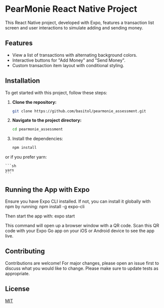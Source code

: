 # PearMonie React Native Project

This React Native project, developed with Expo, features a transaction list screen and user interactions to simulate adding and sending money.

## Features

- View a list of transactions with alternating background colors.
- Interactive buttons for "Add Money" and "Send Money".
- Custom transaction item layout with conditional styling.

## Installation

To get started with this project, follow these steps:

1. **Clone the repository:**

   ```sh
   git clone https://github.com/basitol/pearmonie_assessment.git

   ```

2. **Navigate to the project directory:**

   ```sh
   cd pearmonie_assessment

   ```

3. Install the dependencies:

   ```sh
   npm install

   ```

or if you prefer yarn:

    ```sh
    yarn
    ```

## Running the App with Expo

Ensure you have Expo CLI installed. If not, you can install it globally with npm by running:
npm install -g expo-cli

Then start the app with:
expo start

This command will open up a browser window with a QR code. Scan this QR code with your Expo Go app on your iOS or Android device to see the app live.

## Contributing

Contributions are welcome! For major changes, please open an issue first to discuss what you would like to change. Please make sure to update tests as appropriate.

## License

[MIT](https://choosealicense.com/licenses/mit/)

```

```

```

```
